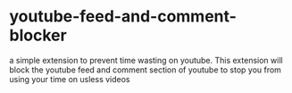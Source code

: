 # youtube-feed-and-comment-blocker
a simple extension to prevent time wasting on youtube. This extension will block the youtube feed and comment section of youtube
to stop you from using your time on usless videos
